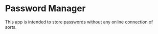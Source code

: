 # Password Manager

This app is intended to store passwords without any online connection of sorts.
